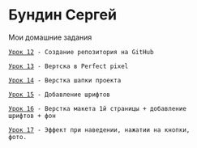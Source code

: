 

# Бундин Сергей
Мои домашние задания

<code>[Урок 12](https://sayrex89.github.io/Lesson_12/index.html "Урок 12") - Создание репозитория на GitHub
  </code>


<code>[Урок 13](https://sayrex89.github.io/Lesson13/src/index.html "Урок 13") - Вертска в Perfect pixel
  </code>

<code>[Урок 14](https://sayrex89.github.io/Lesson_14/index.html "Урок 14") - Верстка шапки проекта
  </code>
  
  <code>[Урок 15](https://sayrex89.github.io/Lesson_15/src/index.html "Урок 15") - Добавление шрифтов
  </code>

<code>[Урок 16](https://sayrex89.github.io/Lesson_16/index.html "Урок 16") - Верстка макета 1й страницы + добавление шрифтов + фон
  </code>

<code>[Урок 17](https://sayrex89.github.io/Lessons_17/index.html "Урок 17") - Эффект при наведении, нажатии на кнопки, фото.
  </code>
